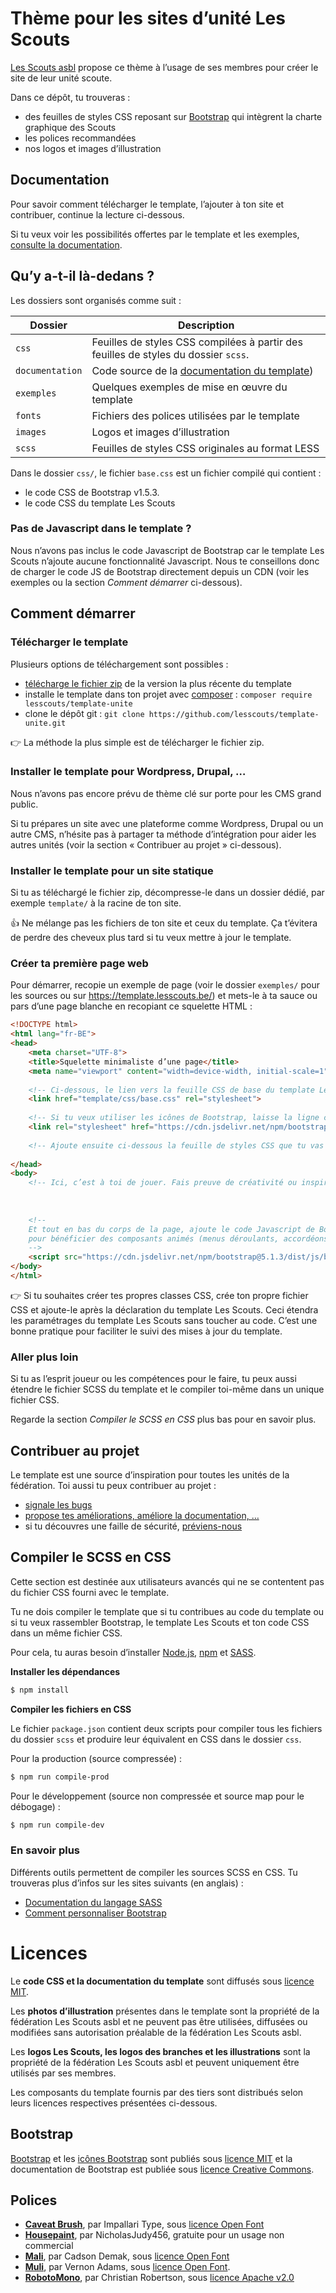 # Thème pour les sites d’unité Les Scouts

[Les Scouts asbl](https://lesscouts.be/) propose ce thème à l’usage de ses membres pour créer le site de leur unité scoute.

Dans ce dépôt, tu trouveras :

- des feuilles de styles CSS reposant sur [Bootstrap](https://getbootstrap.com/) qui intègrent la charte graphique des Scouts
- les polices recommandées
- nos logos et images d’illustration

## Documentation

Pour savoir comment télécharger le template, l’ajouter à ton site et contribuer, continue la lecture ci-dessous.

Si tu veux voir les possibilités offertes par le template et les exemples, 
[consulte la documentation](https://template.lesscouts.be/).

## Qu’y a-t-il là-dedans ?

Les dossiers sont organisés comme suit :

| Dossier         | Description                                                                         |
|-----------------|-------------------------------------------------------------------------------------|
| `css`           | Feuilles de styles CSS compilées à partir des feuilles de styles du dossier `scss`. |
| `documentation` | Code source de la [documentation du template](https://template.lesscouts.be/))      |
| `exemples`      | Quelques exemples de mise en œuvre du template                                      |
| `fonts`         | Fichiers des polices utilisées par le template                                      |
| `images`        | Logos et images d’illustration                                                      |
| `scss`          | Feuilles de styles CSS originales au format LESS                                    |

Dans le dossier `css/`, le fichier `base.css` est un fichier compilé qui contient :

- le code CSS de Bootstrap v1.5.3.
- le code CSS du template Les Scouts

### Pas de Javascript dans le template ?

Nous n’avons pas inclus le code Javascript de Bootstrap car le template Les Scouts n’ajoute aucune 
fonctionnalité Javascript. Nous te conseillons donc de charger le code JS de Bootstrap directement depuis un CDN
(voir les exemples ou la section _Comment démarrer_ ci-dessous).

## Comment démarrer

### Télécharger le template

Plusieurs options de téléchargement sont possibles :

- [télécharge le fichier zip](https://github.com/lesscouts/template-unite/releases/) de la version la plus récente du template
- installe le template dans ton projet avec [composer](https://getcomposer.org/) : `composer require lesscouts/template-unite`
- clone le dépôt git : `git clone https://github.com/lesscouts/template-unite.git`

👉 La méthode la plus simple est de télécharger le fichier zip.

### Installer le template pour Wordpress, Drupal, …

Nous n’avons pas encore prévu de thème clé sur porte pour les CMS grand public.

Si tu prépares un site avec une plateforme comme Wordpress, Drupal ou un autre CMS, n’hésite pas à partager ta méthode 
d’intégration pour aider les autres unités (voir la section « Contribuer au projet » ci-dessous).

### Installer le template pour un site statique

Si tu as téléchargé le fichier zip, décompresse-le dans un dossier dédié, par exemple `template/` à la racine de ton site.

👍 Ne mélange pas les fichiers de ton site et ceux du template. Ça t’évitera de perdre des cheveux plus tard si tu veux
mettre à jour le template.

### Créer ta première page web

Pour démarrer, recopie un exemple de page (voir le dossier `exemples/` pour les sources 
ou sur https://template.lesscouts.be/) et mets-le à ta sauce ou pars d’une page blanche en recopiant ce squelette HTML :

```html
<!DOCTYPE html>
<html lang="fr-BE">
<head>
    <meta charset="UTF-8">
    <title>Squelette minimaliste d’une page</title>
    <meta name="viewport" content="width=device-width, initial-scale=1">
    
    <!-- Ci-dessous, le lien vers la feuille CSS de base du template Les Scouts -->
    <link href="template/css/base.css" rel="stylesheet">
    
    <!-- Si tu veux utiliser les icônes de Bootstrap, laisse la ligne ci-dessous. Elles sont utilisées dans les exemples -->
    <link rel="stylesheet" href="https://cdn.jsdelivr.net/npm/bootstrap-icons@1.7.2/font/bootstrap-icons.css">
    
    <!-- Ajoute ensuite ci-dessous la feuille de styles CSS que tu vas utiliser pour personnaliser le template pour ton site -->
    
</head>
<body>
    <!-- Ici, c’est à toi de jouer. Fais preuve de créativité ou inspire-toi des exemples fournis avec le template -->
    
    
    
    <!-- 
    Et tout en bas du corps de la page, ajoute le code Javascript de Bootstrap 
    pour bénéficier des composants animés (menus déroulants, accordéons, …) 
    -->
    <script src="https://cdn.jsdelivr.net/npm/bootstrap@5.1.3/dist/js/bootstrap.bundle.min.js" integrity="sha384-ka7Sk0Gln4gmtz2MlQnikT1wXgYsOg+OMhuP+IlRH9sENBO0LRn5q+8nbTov4+1p" crossorigin="anonymous"></script>
</body>
</html>
```

👉 Si tu souhaites créer tes propres classes CSS, crée ton propre fichier CSS 
et ajoute-le après la déclaration du template Les Scouts. Ceci étendra les paramétrages du template Les Scouts sans toucher
au code. C’est une bonne pratique pour faciliter le suivi des mises à jour du template.

### Aller plus loin

Si tu as l’esprit joueur ou les compétences pour le faire, tu peux aussi étendre le fichier SCSS du template et le compiler
toi-même dans un unique fichier CSS. 

Regarde la section _Compiler le SCSS en CSS_ plus bas pour en savoir plus.

## Contribuer au projet

Le template est une source d’inspiration pour toutes les unités de la fédération. Toi aussi tu peux contribuer au projet :

- [signale les bugs](https://github.com/lesscouts/template-unite/issues/)
- [propose tes améliorations, améliore la documentation, …](https://github.com/lesscouts/template-unite/pulls/)
- si tu découvres une faille de sécurité, [préviens-nous](SECURITY.md)

## Compiler le SCSS en CSS

Cette section est destinée aux utilisateurs avancés qui ne se contentent pas du fichier CSS fourni avec le template.

Tu ne dois compiler le template que si tu contribues au code du template ou si tu veux rassembler Bootstrap, le template 
Les Scouts et ton code CSS dans un même fichier CSS.

Pour cela, tu auras besoin d’installer [Node.js](https://nodejs.org/en/download/), 
[npm](https://docs.npmjs.com/downloading-and-installing-node-js-and-npm) et [SASS](https://sass-lang.com/install).

**Installer les dépendances**

```bash
$ npm install
```

**Compiler les fichiers en CSS**

Le fichier `package.json` contient deux scripts pour compiler tous les fichiers du dossier `scss` et produire 
leur équivalent en CSS dans le dossier `css`. 

Pour la production (source compressée) :

```bash
$ npm run compile-prod
```

Pour le développement (source non compressée et source map pour le débogage) :

```bash
$ npm run compile-dev
```

### En savoir plus

Différents outils permettent de compiler les sources SCSS en CSS. 
Tu trouveras plus d’infos sur les sites suivants (en anglais) : 

- [Documentation du langage SASS](https://sass-lang.com/)
- [Comment personnaliser Bootstrap](https://getbootstrap.com/docs/5.1/customize/overview/)

# Licences

Le **code CSS et la documentation du template** sont diffusés sous [licence MIT](LICENSE.md).

Les **photos d’illustration** présentes dans le template sont la propriété de la fédération Les Scouts asbl 
et ne peuvent pas être utilisées, diffusées ou modifiées sans autorisation préalable 
de la fédération Les Scouts asbl.

Les **logos Les Scouts, les logos des branches et les illustrations** sont la propriété de la fédération
Les Scouts asbl et peuvent uniquement être utilisés par ses membres.

Les composants du template fournis par des tiers sont distribués selon leurs licences respectives présentées ci-dessous. 

## Bootstrap 

[Bootstrap](https://getbootstrap.com/) et les [icônes Bootstrap](https://icons.getbootstrap.com/) sont publiés sous 
[licence MIT](https://github.com/twbs/bootstrap/blob/main/LICENSE) 
et la documentation de Bootstrap est publiée sous 
[licence Creative Commons](https://creativecommons.org/licenses/by/3.0/).

## Polices

- **[Caveat Brush](https://fonts.google.com/specimen/Caveat+Brush)**, par Impallari Type, 
  sous [licence Open Font](https://scripts.sil.org/cms/scripts/page.php?site_id=nrsi&id=OFL)
- **[Housepaint](https://fr.ffonts.net/HousePaint12.font)**, par NicholasJudy456, gratuite pour un usage non commercial 
- **[Mali](https://fonts.google.com/specimen/Mali)**, par Cadson Demak, 
  sous [licence Open Font](https://scripts.sil.org/cms/scripts/page.php?site_id=nrsi&id=OFL)
- **[Muli](https://www.cufonfonts.com/font/muli)**, par Vernon Adams, 
  sous [licence Open Font](https://scripts.sil.org/cms/scripts/page.php?site_id=nrsi&id=OFL).
- **[RobotoMono](https://fonts.google.com/specimen/Roboto+Mono)**, par Christian Robertson, 
 sous [licence Apache v2.0](http://www.apache.org/licenses/LICENSE-2.0)
